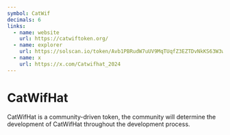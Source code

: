 ```yaml
---
symbol: CatWif
decimals: 6
links:
  - name: website
    url: https://catwiftoken.org/
  - name: explorer
    url: https://solscan.io/token/Avb1PBRudW7uUV9MqTUqfZ3EZTDvNkKS63W3wyPseudf
  - name: x
    url: https://x.com/Catwifhat_2024
---
```


# CatWifHat

CatWifHat is a community-driven token, the community will determine the development of CatWifHat throughout the development process.
